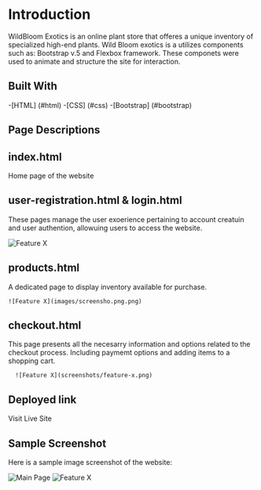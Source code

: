 # Introduction
 
WildBloom Exotics is an online plant store that offeres a unique inventory of specialized high-end plants. Wild Bloom exotics is a utilizes components such as: Bootstrap v.5 and Flexbox framework. These componets were used to animate and structure the site for interaction.

## Built With
-[HTML] (#html)
-[CSS] (#css)
-[Bootstrap] (#bootstrap)

## Page Descriptions

## index.html
   Home page of the website

## user-registration.html & login.html 
   These pages manage the user exoerience pertaining to account creatuin and user authention, allowuing users to access the website.

   ![Feature X](images/screenshot1USER.png.png)

## products.html
   A dedicated page to display inventory available for purchase.

    ![Feature X](images/screensho.png.png)
   
## checkout.html
   This page presents all the necesarry information and options related to the checkout process. Including paymemt options and adding items to a shopping cart.

      ![Feature X](screenshots/feature-x.png)

## Deployed link
   Visit Live Site

## Sample Screenshot 
Here is a sample image screenshot of the website:

![Main Page](screenshots/main-page.png)
![Feature X](screenshots/feature-x.png)
   

